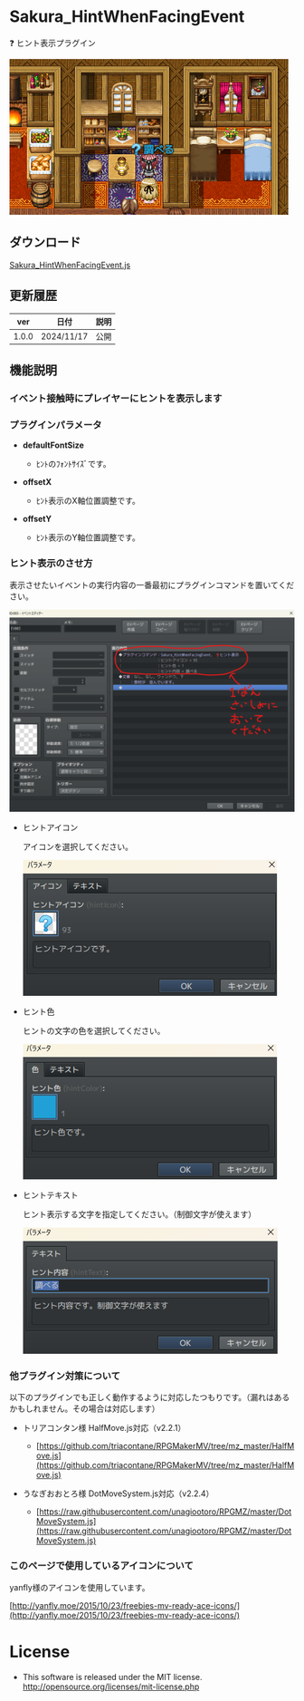 # Sakura_HintWhenFacingEvent
❓ ヒント表示プラグイン

![alt text](images/image.png)

## ダウンロード
[Sakura_HintWhenFacingEvent.js](https://raw.githubusercontent.com/Sakurano6130/SakuraPlugins/main/Sakura_HintWhenFacingEvent/Sakura_HintWhenFacingEvent.js)

## 更新履歴
| ver   | 日付       | 説明 |
| ----- | ---------- | ---- |
| 1.0.0 | 2024/11/17 | 公開 |


## 機能説明
### イベント接触時にプレイヤーにヒントを表示します

### プラグインパラメータ

- **defaultFontSize**
  - ﾋﾝﾄのﾌｫﾝﾄｻｲｽﾞです。

- **offsetX**
  - ﾋﾝﾄ表示のX軸位置調整です。

- **offsetY**
  - ﾋﾝﾄ表示のY軸位置調整です。


### ヒント表示のさせ方

表示させたいイベントの実行内容の一番最初にプラグインコマンドを置いてください。

![alt text](images/image-1.png)

- ヒントアイコン

  アイコンを選択してください。

  ![alt text](images/image-2.png)


- ヒント色

  ヒントの文字の色を選択してください。

  ![alt text](images/image-3.png)

- ヒントテキスト

  ヒント表示する文字を指定してください。（制御文字が使えます）

  ![alt text](images/image-4.png)


### 他プラグイン対策について

以下のプラグインでも正しく動作するように対応したつもりです。（漏れはあるかもしれません。その場合は対応します）

- トリアコンタン様 HalfMove.js対応（v2.2.1）
  - [https://github.com/triacontane/RPGMakerMV/tree/mz_master/HalfMove.js](https://github.com/triacontane/RPGMakerMV/tree/mz_master/HalfMove.js)

- うなぎおおとろ様 DotMoveSystem.js対応（v2.2.4）
  - [https://raw.githubusercontent.com/unagiootoro/RPGMZ/master/DotMoveSystem.js](https://raw.githubusercontent.com/unagiootoro/RPGMZ/master/DotMoveSystem.js)



### このページで使用しているアイコンについて

yanfly様のアイコンを使用しています。

[http://yanfly.moe/2015/10/23/freebies-mv-ready-ace-icons/](http://yanfly.moe/2015/10/23/freebies-mv-ready-ace-icons/)


# License
- This software is released under the MIT license. http://opensource.org/licenses/mit-license.php
